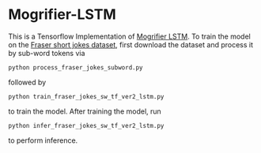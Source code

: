 # Mogrifier-LSTM

This is a Tensorflow Implementation of [Mogrifier LSTM](https://arxiv.org/abs/1909.01792). To train the model on the [Fraser short jokes dataset](https://huggingface.co/datasets/Fraser/short-jokes), first download the dataset and process it by sub-word tokens via
```
python process_fraser_jokes_subword.py
```
followed by
```
python train_fraser_jokes_sw_tf_ver2_lstm.py
```
to train the model. After training the model, run
```
python infer_fraser_jokes_sw_tf_ver2_lstm.py
```
to perform inference.

